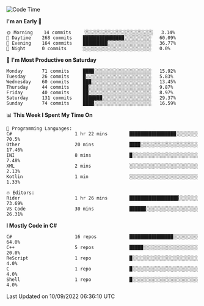 <!--START_SECTION:waka-->
![Code Time](http://img.shields.io/badge/Code%20Time-815%20hrs%2039%20mins-blue)

**I'm an Early 🐤** 

```text
🌞 Morning    14 commits     ░░░░░░░░░░░░░░░░░░░░░░░░░   3.14% 
🌆 Daytime    268 commits    ███████████████░░░░░░░░░░   60.09% 
🌃 Evening    164 commits    █████████░░░░░░░░░░░░░░░░   36.77% 
🌙 Night      0 commits      ░░░░░░░░░░░░░░░░░░░░░░░░░   0.0%

```
📅 **I'm Most Productive on Saturday** 

```text
Monday       71 commits     ████░░░░░░░░░░░░░░░░░░░░░   15.92% 
Tuesday      26 commits     █░░░░░░░░░░░░░░░░░░░░░░░░   5.83% 
Wednesday    60 commits     ███░░░░░░░░░░░░░░░░░░░░░░   13.45% 
Thursday     44 commits     ██░░░░░░░░░░░░░░░░░░░░░░░   9.87% 
Friday       40 commits     ██░░░░░░░░░░░░░░░░░░░░░░░   8.97% 
Saturday     131 commits    ███████░░░░░░░░░░░░░░░░░░   29.37% 
Sunday       74 commits     ████░░░░░░░░░░░░░░░░░░░░░   16.59%

```


📊 **This Week I Spent My Time On** 

```text
💬 Programming Languages: 
C#                       1 hr 22 mins        █████████████████░░░░░░░░   70.5% 
Other                    20 mins             ████░░░░░░░░░░░░░░░░░░░░░   17.46% 
INI                      8 mins              █░░░░░░░░░░░░░░░░░░░░░░░░   7.48% 
XML                      2 mins              ░░░░░░░░░░░░░░░░░░░░░░░░░   2.13% 
Kotlin                   1 min               ░░░░░░░░░░░░░░░░░░░░░░░░░   1.33%

🔥 Editors: 
Rider                    1 hr 26 mins        ██████████████████░░░░░░░   73.69% 
VS Code                  30 mins             ██████░░░░░░░░░░░░░░░░░░░   26.31%

```

**I Mostly Code in C#** 

```text
C#                       16 repos            ████████████████░░░░░░░░░   64.0% 
C++                      5 repos             █████░░░░░░░░░░░░░░░░░░░░   20.0% 
ReScript                 1 repo              █░░░░░░░░░░░░░░░░░░░░░░░░   4.0% 
C                        1 repo              █░░░░░░░░░░░░░░░░░░░░░░░░   4.0% 
Shell                    1 repo              █░░░░░░░░░░░░░░░░░░░░░░░░   4.0%

```



 Last Updated on 10/09/2022 06:36:10 UTC
<!--END_SECTION:waka-->
